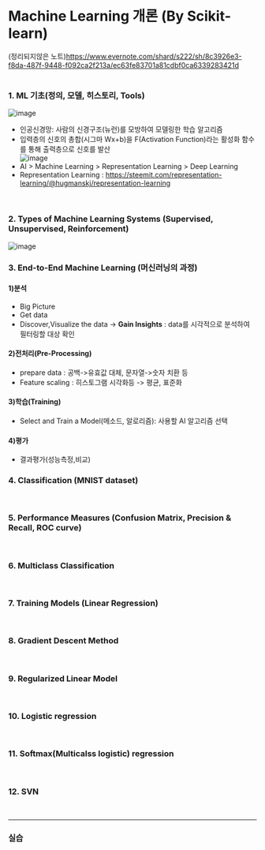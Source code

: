# Machine Learning 개론 (By Scikit-learn)
  
(정리되지않은 노트)https://www.evernote.com/shard/s222/sh/8c3926e3-f8da-487f-9448-f092ca2f213a/ec63fe83701a81cdbf0ca6339283421d  
<br>

### 1. ML 기초(정의, 모델, 히스토리, Tools)  
![image](https://user-images.githubusercontent.com/45334819/61990761-a363b080-b081-11e9-8449-fc4c43e29191.png)  
- 인공신경망: 사람의 신경구조(뉴런)를 모방하여 모델링한 학습 알고리즘  
- 입력층의 신호의 총합(시그마 Wx+b)을 F(Activation Function)라는 활성화 함수를 통해 출력층으로 신호를 발산  
![image](https://user-images.githubusercontent.com/45334819/61990853-06097c00-b083-11e9-917b-a74ae8829b8d.png)  
- AI > Machine Learning > Representation Learning > Deep Learning
- Representation Learning : https://steemit.com/representation-learning/@hugmanskj/representation-learning  
<br>

### 2. Types of Machine Learning Systems (Supervised, Unsupervised, Reinforcement)   
![image](https://user-images.githubusercontent.com/45334819/61990966-db202780-b084-11e9-98ff-e36130d6a8eb.png)
<br>

### 3. End-to-End Machine Learning (머신러닝의 과정)
#### 1)분석
- Big Picture
- Get data
- Discover,Visualize the data -> <b>Gain Insights</b> : data를 시각적으로 분석하여 필터링할 대상 확인  
#### 2)전처리(Pre-Processing)
- prepare data : 공백->유효값 대체, 문자열->숫자 치환 등
- Feature scaling : 히스토그램 시각화등 -> 평균, 표준화
#### 3)학습(Training)
- Select and Train a Model(메소드, 알로리즘): 사용할 AI 알고리즘 선택
#### 4)평가
- 결과평가(성능측정,비교)

### 4. Classification (MNIST dataset)  

<br>

### 5. Performance Measures (Confusion Matrix, Precision & Recall, ROC curve)  
<br>

### 6. Multiclass Classification
<br>

### 7. Training Models (Linear Regression)
<br>

### 8. Gradient Descent Method
<br>

### 9. Regularized Linear Model
<br>

### 10. Logistic regression
<br>

### 11. Softmax(Multicalss logistic) regression
<br>

### 12. SVN
<br>

<hr>

### 실습  
